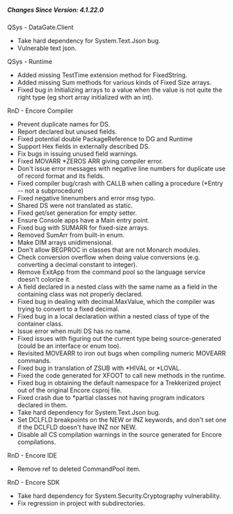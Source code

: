 ﻿<h5 id="SinceVersion">Changes Since Version: 4.1.22.0</h5>

<span class="changeNoteHeading"> QSys - DataGate.Client</span>
<ul>
    <li>Take hard dependency for System.Text.Json bug.</li>
    <li>Vulnerable text json.</li>
</ul>

<span class="changeNoteHeading"> QSys - Runtime</span>
<ul>
    <li>Added missing TestTime extension method for FixedString.</li>
    <li>Added missing Sum methods for various kinds of Fixed Size arrays.</li>
    <li>Fixed bug in Initializing arrays to a value when the value is not quite the right type (eg short array initialized with an int).</li>
</ul>

<span class="changeNoteHeading"> RnD - Encore Compiler</span>
<ul>
    <li>Prevent duplicate names for DS.</li>
    <li>Report declared but unused fields.</li>
    <li>Fixed potential double PackageReference to DG and Runtime</li>
    <li>Support Hex fields in externally described DS.</li>
    <li>Fix bugs in issuing unused field warnings.</li>
    <li>Fixed MOVARR *ZEROS ARR giving compiler error.</li>
    <li>Don't issue error messages with negative line numbers for duplicate use of record format and its fields.</li>
    <li>Fixed compiler bug/crash with CALLB when calling a procedure (*Entry -- not a subprocedure)</li>
    <li>Fixed negative linenumbers and error msg typo.</li>
    <li>Shared DS were not translated as static.</li>
    <li>Fixed get/set generation for empty setter.</li>
    <li>Ensure Console apps have a Main entry point.</li>
    <li>Fixed bug with SUMARR for fixed-size arrays.</li>
    <li>Removed SumArr from built-in enum.</li>
    <li>Make DIM arrays unidimensional.</li>
    <li>Don't allow BEGPROC in classes that are not Monarch modules.</li>
    <li>Check conversion overflow when doing value conversions (e.g. converting a decimal constant to integer).</li>
    <li>Remove ExitApp from the command pool so the language service doesn't colorize it.</li>
    <li>A field declared in a nested class with the same name as a field in the containing class was not properly declared.</li>
    <li>Fixed bug in dealing with decimal.MaxValue, which the compiler was trying to convert to a fixed decimal.</li>
    <li>Fixed bug in a local declaration within a nested class of type of the container class.</li>
    <li>Issue error when multi DS has no name.</li>
    <li>Fixed issues with figuring out the current type being source-generated (could be an interface or enum too).</li>
    <li>Revisited MOVEARR to iron out bugs when compiling numeric MOVEARR commands.</li>
    <li>Fixed bug in translation of ZSUB with *HIVAL or *LOVAL.</li>
    <li>Fixed the code generated for XFOOT to call new methods in the runtime.</li>
    <li>Fixed bug in obtaining the default namespace for a Trekkerized project out of the original Encore csproj file.</li>
    <li>Fixed crash due to *partial classes not having program indicators declared in them.</li>
    <li>Take hard dependency for System.Text.Json bug.</li>
    <li>Set DCLFLD breakpoints on the NEW or INZ keywords, and don't set one if the DCLFLD doesn't have INZ nor NEW.</li>
    <li>Disable all CS compilation warnings in the source generated for Encore compilations.</li>
</ul>

<span class="changeNoteHeading"> RnD - Encore IDE</span>
<ul>
    <li>Remove ref to deleted CommandPool item.</li>
</ul>

<span class="changeNoteHeading"> RnD - Encore SDK</span>
<ul>
    <li>Take hard dependency for System.Security.Cryptography vulnerability.</li>
    <li>Fix regression in project with subdirectories.</li>
</ul>

